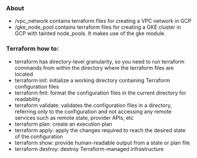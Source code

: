 ### About
- /vpc_network contains terraform files for creating a VPC network in GCP
- /gke_node_pool contains terraform files for creating a GKE cluster in GCP with tainted node_pools. It makes use of the gke module.

### Terraform how to:
- terraform has directory-level granularity, so you need to run terraform commands from within the directory where the terraform files are located
- terraform init: initialize a working directory containing Terraform configuration files
- terraform fmt: format the configuration files in the current directory for readability
- terraform validate: validates the configuration files in a directory, referring only to the configuration and not accessing any remote services such as remote state, provider APIs, etc
- terraform plan: create an execution plan
- terraform apply: apply the changes required to reach the desired state of the configuration
- terraform show: provide human-readable output from a state or plan file
- terraform destroy: destroy Terraform-managed infrastructure
